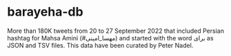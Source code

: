 # barayeha-db
More than 180K tweets from 20 to 27 September 2022 that included Persian hashtag for Mahsa Amini (#مهسا_امینی) and started with the word برای as JSON and TSV files.
This data have been curated by Peter Nadel.
